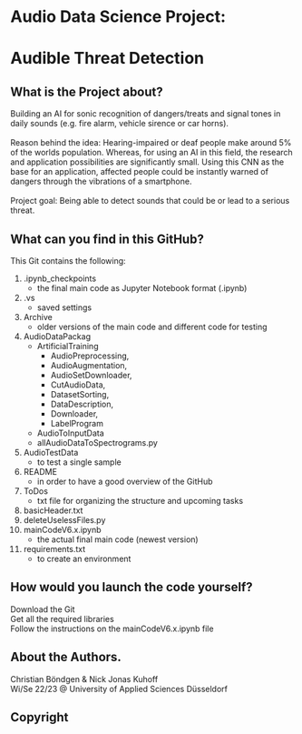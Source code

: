 # Audio Data Science Project:
# Audible Threat Detection


## What is the Project about?
Building an AI for sonic recognition of dangers/treats and signal tones in daily sounds (e.g. fire alarm, vehicle sirence or car horns).<br />
<br />
Reason behind the idea: Hearing-impaired or deaf people make around 5% of the worlds population. Whereas, for using an AI in this field, the research and application possibilities are significantly small. Using this CNN as the base for an application, affected people could be instantly warned of dangers through the vibrations of a smartphone.<br />
<br />
Project goal: Being able to detect sounds that could be or lead to a serious threat.

## What can you find in this GitHub?
This Git contains the following:<br />

1. .ipynb_checkpoints
   - the final main code as Jupyter Notebook format (.ipynb)
2. .vs
   - saved settings
3. Archive
   - older versions of the main code and different code for testing
4. AudioDataPackag
   - ArtificialTraining
     - AudioPreprocessing,
     - AudioAugmentation,
     - AudioSetDownloader,
     - CutAudioData,
     - DatasetSorting,
     - DataDescription,
     - Downloader,
     - LabelProgram
   - AudioToInputData
   - allAudioDataToSpectrograms.py
5. AudioTestData
   - to test a single sample
6. README
   - in order to have a good overview of the GitHub 
7. ToDos
   - txt file for organizing the structure and upcoming tasks
8. basicHeader.txt
9. deleteUselessFiles.py
10. mainCodeV6.x.ipynb
    - the actual final main code (newest version)
11. requirements.txt
    - to create an environment 



## How would you launch the code yourself?
Download the Git<br />
Get all the required libraries<br />
Follow the instructions on the mainCodeV6.x.ipynb file

## About the Authors.

Christian Böndgen & Nick Jonas Kuhoff <br />
Wi/Se 22/23 @ University of Applied Sciences Düsseldorf

## Copyright
